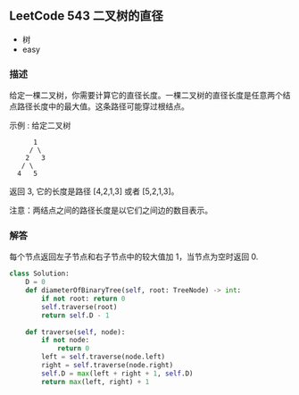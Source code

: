 ## LeetCode  543  二叉树的直径
- 树
- easy

### 描述
给定一棵二叉树，你需要计算它的直径长度。一棵二叉树的直径长度是任意两个结点路径长度中的最大值。这条路径可能穿过根结点。

示例 :
给定二叉树

          1
         / \
        2   3
       / \     
      4   5    
返回 3, 它的长度是路径 [4,2,1,3] 或者 [5,2,1,3]。

注意：两结点之间的路径长度是以它们之间边的数目表示。

### 解答
每个节点返回左子节点和右子节点中的较大值加 1，当节点为空时返回 0.


```Python
class Solution:
    D = 0
    def diameterOfBinaryTree(self, root: TreeNode) -> int:
        if not root: return 0
        self.traverse(root)
        return self.D - 1
        
    def traverse(self, node):
        if not node:
            return 0
        left = self.traverse(node.left)
        right = self.traverse(node.right)
        self.D = max(left + right + 1, self.D)
        return max(left, right) + 1
```

